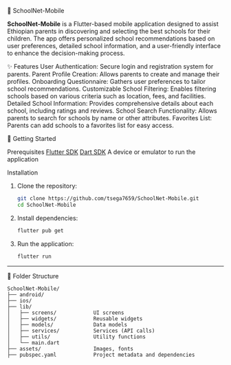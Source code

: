  📱 SchoolNet-Mobile

**SchoolNet-Mobile** is a Flutter-based mobile application designed to assist Ethiopian parents in discovering and selecting the best schools for their children. The app offers personalized school recommendations based on user preferences, detailed school information, and a user-friendly interface to enhance the decision-making process.


✨ Features
User Authentication: Secure login and registration system for parents.
Parent Profile Creation: Allows parents to create and manage their profiles.
Onboarding Questionnaire: Gathers user preferences to tailor school recommendations.
Customizable School Filtering: Enables filtering schools based on various criteria such as location, fees, and facilities.
Detailed School Information: Provides comprehensive details about each school, including ratings and reviews.
School Search Functionality: Allows parents to search for schools by name or other attributes.
Favorites List: Parents can add schools to a favorites list for easy access.

 🚀 Getting Started

 Prerequisites
[Flutter SDK](https://flutter.dev/docs/get-started/install)
[Dart SDK](https://dart.dev/get-dart)
A device or emulator to run the application

Installation

1. Clone the repository:

   ```bash
   git clone https://github.com/tsega7659/SchoolNet-Mobile.git
   cd SchoolNet-Mobile
   ```

2. Install dependencies:

   ```bash
   flutter pub get
   ```

3. Run the application:

   ```bash
   flutter run
   ```

---

📁 Folder Structure

```
SchoolNet-Mobile/
├── android/                
├── ios/                    
├── lib/                    
│   ├── screens/            UI screens
│   ├── widgets/            Reusable widgets
│   ├── models/             Data models
│   ├── services/           Services (API calls)
│   ├── utils/              Utility functions
│   └── main.dart           
├── assets/                 Images, fonts                
├── pubspec.yaml            Project metadata and dependencies
```





